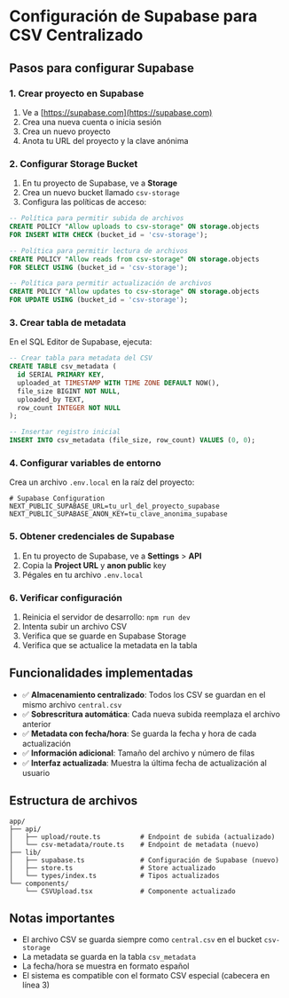# Configuración de Supabase para CSV Centralizado

## Pasos para configurar Supabase

### 1. Crear proyecto en Supabase

1. Ve a [https://supabase.com](https://supabase.com)
2. Crea una nueva cuenta o inicia sesión
3. Crea un nuevo proyecto
4. Anota tu URL del proyecto y la clave anónima

### 2. Configurar Storage Bucket

1. En tu proyecto de Supabase, ve a **Storage**
2. Crea un nuevo bucket llamado `csv-storage`
3. Configura las políticas de acceso:

```sql
-- Política para permitir subida de archivos
CREATE POLICY "Allow uploads to csv-storage" ON storage.objects
FOR INSERT WITH CHECK (bucket_id = 'csv-storage');

-- Política para permitir lectura de archivos
CREATE POLICY "Allow reads from csv-storage" ON storage.objects
FOR SELECT USING (bucket_id = 'csv-storage');

-- Política para permitir actualización de archivos
CREATE POLICY "Allow updates to csv-storage" ON storage.objects
FOR UPDATE USING (bucket_id = 'csv-storage');
```

### 3. Crear tabla de metadata

En el SQL Editor de Supabase, ejecuta:

```sql
-- Crear tabla para metadata del CSV
CREATE TABLE csv_metadata (
  id SERIAL PRIMARY KEY,
  uploaded_at TIMESTAMP WITH TIME ZONE DEFAULT NOW(),
  file_size BIGINT NOT NULL,
  uploaded_by TEXT,
  row_count INTEGER NOT NULL
);

-- Insertar registro inicial
INSERT INTO csv_metadata (file_size, row_count) VALUES (0, 0);
```

### 4. Configurar variables de entorno

Crea un archivo `.env.local` en la raíz del proyecto:

```env
# Supabase Configuration
NEXT_PUBLIC_SUPABASE_URL=tu_url_del_proyecto_supabase
NEXT_PUBLIC_SUPABASE_ANON_KEY=tu_clave_anonima_supabase
```

### 5. Obtener credenciales de Supabase

1. En tu proyecto de Supabase, ve a **Settings** > **API**
2. Copia la **Project URL** y **anon public** key
3. Pégales en tu archivo `.env.local`

### 6. Verificar configuración

1. Reinicia el servidor de desarrollo: `npm run dev`
2. Intenta subir un archivo CSV
3. Verifica que se guarde en Supabase Storage
4. Verifica que se actualice la metadata en la tabla

## Funcionalidades implementadas

- ✅ **Almacenamiento centralizado**: Todos los CSV se guardan en el mismo archivo `central.csv`
- ✅ **Sobrescritura automática**: Cada nueva subida reemplaza el archivo anterior
- ✅ **Metadata con fecha/hora**: Se guarda la fecha y hora de cada actualización
- ✅ **Información adicional**: Tamaño del archivo y número de filas
- ✅ **Interfaz actualizada**: Muestra la última fecha de actualización al usuario

## Estructura de archivos

```
app/
├── api/
│   ├── upload/route.ts          # Endpoint de subida (actualizado)
│   └── csv-metadata/route.ts    # Endpoint de metadata (nuevo)
├── lib/
│   ├── supabase.ts              # Configuración de Supabase (nuevo)
│   ├── store.ts                 # Store actualizado
│   └── types/index.ts           # Tipos actualizados
└── components/
    └── CSVUpload.tsx            # Componente actualizado
```

## Notas importantes

- El archivo CSV se guarda siempre como `central.csv` en el bucket `csv-storage`
- La metadata se guarda en la tabla `csv_metadata`
- La fecha/hora se muestra en formato español
- El sistema es compatible con el formato CSV especial (cabecera en línea 3) 